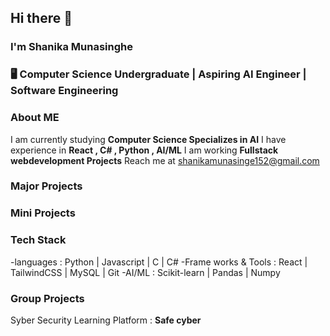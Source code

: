 ## Hi there 👋
### I'm Shanika Munasinghe 

### 🖥 Computer Science Undergraduate | Aspiring AI Engineer  | Software Engineering 

### About ME
I am currently studying **Computer Science Specializes in AI**
I have experience in **React , C# , Python , AI/ML**
I am  working **Fullstack webdevelopment Projects**
Reach me at shanikamunasinge152@gmail.com


### Major Projects 


### Mini Projects


### Tech Stack 
-languages : Python | Javascript | C | C#
-Frame works & Tools : React | TailwindCSS | MySQL | Git 
-AI/ML : Scikit-learn | Pandas |  Numpy 

### Group Projects 
Syber Security Learning Platform : **Safe cyber**

